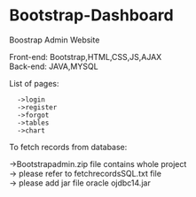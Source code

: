 # Bootstrap-Dashboard

Boostrap Admin Website


Front-end: Bootstrap,HTML,CSS,JS,AJAX   
Back-end:  JAVA,MYSQL

List of pages:  

      ->login     
      ->register    
      ->forgot      
      ->tables    
      ->chart     


To fetch records from database:

  ->Bootstrapadmin.zip file contains whole project      
 -> please refer to fetchrecordsSQL.txt file        
 -> please add jar file oracle ojdbc14.jar  
